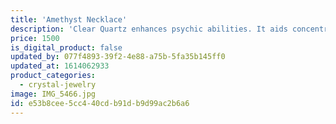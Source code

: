 ```yaml
---
title: 'Amethyst Necklace'
description: 'Clear Quartz enhances psychic abilities. It aids concentration and unlocks memory. Stimulates the immune system and brings the body into balance. Clear Quartz (Crystal Quartz, Rock Crystal) harmonises all the chakras and aligns the subtle bodies.'
price: 1500
is_digital_product: false
updated_by: 077f4893-39f2-4e88-a75b-5fa35b145ff0
updated_at: 1614062933
product_categories:
  - crystal-jewelry
image: IMG_5466.jpg
id: e53b8cee-5cc4-40cd-b91d-b9d99ac2b6a6
---
```

